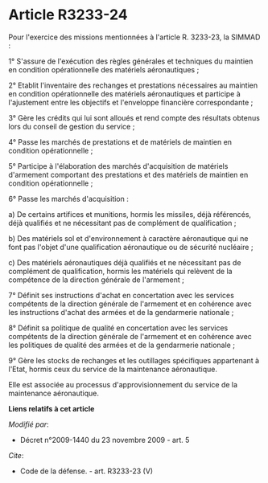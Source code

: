 # Article R3233-24

Pour l'exercice des missions mentionnées à l'article R. 3233-23, la SIMMAD : 

1° S'assure de l'exécution des règles générales et techniques du maintien en condition opérationnelle des matériels
aéronautiques ; 

2° Etablit l'inventaire des rechanges et prestations nécessaires au maintien en condition opérationnelle des matériels
aéronautiques et participe à l'ajustement entre les objectifs et l'enveloppe financière correspondante ; 

3° Gère les crédits qui lui sont alloués et rend compte des résultats obtenus lors du conseil de gestion du service ; 

4° Passe les marchés de prestations et de matériels de maintien en condition opérationnelle ; 

5° Participe à l'élaboration des marchés d'acquisition de matériels d'armement comportant des prestations et des matériels de
maintien en condition opérationnelle ; 

6° Passe les marchés d'acquisition : 

a) De certains artifices et munitions, hormis les missiles, déjà référencés, déjà qualifiés et ne nécessitant pas de
complément de qualification ; 

b) Des matériels sol et d'environnement à caractère aéronautique qui ne font pas l'objet d'une qualification aéronautique ou
de sécurité nucléaire ; 

c) Des matériels aéronautiques déjà qualifiés et ne nécessitant pas de complément de qualification, hormis les matériels qui
relèvent de la compétence de la direction générale de l'armement ; 

7° Définit ses instructions d'achat en concertation avec les services compétents de la direction générale de l'armement et en
cohérence avec les instructions d'achat des armées et de la gendarmerie nationale ; 

8° Définit sa politique de qualité en concertation avec les services compétents de la direction générale de l'armement et en
cohérence avec les politiques de qualité des armées et de la gendarmerie nationale ; 

9° Gère les stocks de rechanges et les outillages spécifiques appartenant à l'Etat, hormis ceux du service de la maintenance
aéronautique. 

Elle est associée au processus d'approvisionnement du service de la maintenance aéronautique.

**Liens relatifs à cet article**

_Modifié par_:

  - Décret n°2009-1440 du 23 novembre 2009 - art. 5

_Cite_:

  - Code de la défense. - art. R3233-23 (V)
